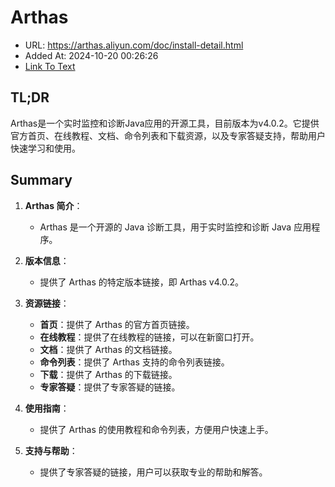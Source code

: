 # Arthas
- URL: https://arthas.aliyun.com/doc/install-detail.html
- Added At: 2024-10-20 00:26:26
- [Link To Text](2024-10-20-arthas_raw.md)

## TL;DR
Arthas是一个实时监控和诊断Java应用的开源工具，目前版本为v4.0.2。它提供官方首页、在线教程、文档、命令列表和下载资源，以及专家答疑支持，帮助用户快速学习和使用。

## Summary
1. **Arthas 简介**：
   - Arthas 是一个开源的 Java 诊断工具，用于实时监控和诊断 Java 应用程序。

2. **版本信息**：
   - 提供了 Arthas 的特定版本链接，即 Arthas v4.0.2。

3. **资源链接**：
   - **首页**：提供了 Arthas 的官方首页链接。
   - **在线教程**：提供了在线教程的链接，可以在新窗口打开。
   - **文档**：提供了 Arthas 的文档链接。
   - **命令列表**：提供了 Arthas 支持的命令列表链接。
   - **下载**：提供了 Arthas 的下载链接。
   - **专家答疑**：提供了专家答疑的链接。

4. **使用指南**：
   - 提供了 Arthas 的使用教程和命令列表，方便用户快速上手。

5. **支持与帮助**：
   - 提供了专家答疑的链接，用户可以获取专业的帮助和解答。
